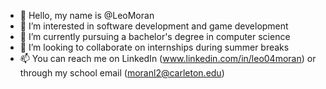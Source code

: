- 👋 Hello, my name is @LeoMoran
- 👀 I’m interested in software development and game development
- 🌱 I’m currently pursuing a bachelor's degree in computer science
- 💞️ I’m looking to collaborate on internships during summer breaks
- 📫 You can reach me on LinkedIn (www.linkedin.com/in/leo04moran) or through my school email (moranl2@carleton.edu)

<!---
LeoMoran/LeoMoran is a ✨ special ✨ repository because its `README.md` (this file) appears on your GitHub profile.
You can click the Preview link to take a look at your changes.
--->
